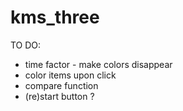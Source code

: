 # kms_three

TO DO:
- time factor - make colors disappear
- color items upon click
- compare function
- (re)start button ?